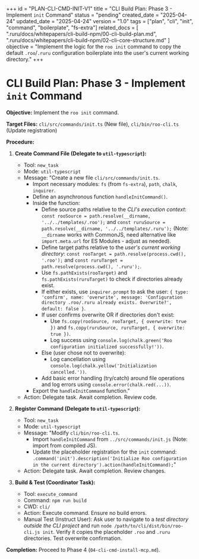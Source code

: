 +++
id = "PLAN-CLI-CMD-INIT-V1"
title = "CLI Build Plan: Phase 3 - Implement `init` Command"
status = "pending"
created_date = "2025-04-24"
updated_date = "2025-04-24"
version = "1.0"
tags = ["plan", "cli", "init", "command", "boilerplate", "fs-extra"]
related_docs = [
    ".ruru/docs/whitepapers/cli-build-npm/00-cli-build-plan.md",
    ".ruru/docs/whitepapers/cli-build-npm/02-cli-core-structure.md"
]
objective = "Implement the logic for the `roo init` command to copy the default `.roo`/`.ruru` configuration boilerplate into the user's current working directory."
+++

# CLI Build Plan: Phase 3 - Implement `init` Command

**Objective:** Implement the `roo init` command.

**Target Files:** `cli/src/commands/init.ts` (New file), `cli/bin/roo-cli.ts` (Update registration)

**Procedure:**

1.  **Create Command File (Delegate to `util-typescript`):**
    *   Tool: `new_task`
    *   Mode: `util-typescript`
    *   Message: "Create a new file `cli/src/commands/init.ts`.
        *   Import necessary modules: `fs` (from `fs-extra`), `path`, `chalk`, `inquirer`.
        *   Define an asynchronous function `handleInitCommand()`.
        *   Inside the function:
            *   Define source paths relative to the *CLI's execution context*: `const rooSource = path.resolve(__dirname, '../../templates/.roo');` and `const ruruSource = path.resolve(__dirname, '../../templates/.ruru');` (Note: `__dirname` works with CommonJS, need alternative like `import.meta.url` for ES Modules - adjust as needed).
            *   Define target paths relative to the *user's current working directory*: `const rooTarget = path.resolve(process.cwd(), '.roo');` and `const ruruTarget = path.resolve(process.cwd(), '.ruru');`.
            *   Use `fs.pathExists(rooTarget)` and `fs.pathExists(ruruTarget)` to check if directories already exist.
            *   If either exists, use `inquirer.prompt` to ask the user: `{ type: 'confirm', name: 'overwrite', message: 'Configuration directory .roo/.ruru already exists. Overwrite?', default: false }`.
            *   If user confirms overwrite OR if directories don't exist:
                *   Use `fs.copy(rooSource, rooTarget, { overwrite: true })` and `fs.copy(ruruSource, ruruTarget, { overwrite: true })`.
                *   Log success using `console.log(chalk.green('Roo configuration initialized successfully!'))`.
            *   Else (user chose not to overwrite):
                *   Log cancellation using `console.log(chalk.yellow('Initialization cancelled.'))`.
            *   Add basic error handling (try/catch) around file operations and log errors using `console.error(chalk.red(...))`.
        *   Export the `handleInitCommand` function."
    *   Action: Delegate task. Await completion. Review code.

2.  **Register Command (Delegate to `util-typescript`):**
    *   Tool: `new_task`
    *   Mode: `util-typescript`
    *   Message: "Modify `cli/bin/roo-cli.ts`.
        *   Import `handleInitCommand` from `../src/commands/init.js` (Note: import from compiled JS).
        *   Update the placeholder registration for the `init` command: `.command('init').description('Initialize Roo configuration in the current directory').action(handleInitCommand);`"
    *   Action: Delegate task. Await completion. Review changes.

3.  **Build & Test (Coordinator Task):**
    *   Tool: `execute_command`
    *   Command: `npm run build`
    *   CWD: `cli/`
    *   Action: Execute command. Ensure no build errors.
    *   Manual Test (Instruct User): Ask user to navigate to a *test directory outside the CLI project* and run `node /path/to/cli/dist/bin/roo-cli.js init`. Verify it copies the placeholder `.roo` and `.ruru` directories. Test overwrite confirmation.

**Completion:** Proceed to Phase 4 (`04-cli-cmd-install-mcp.md`).